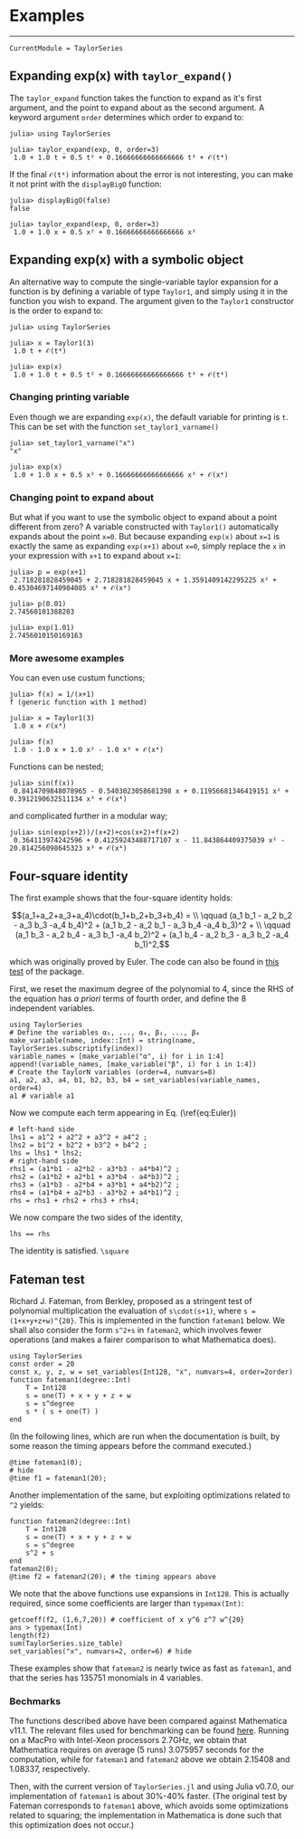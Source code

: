 # Examples

---

```@meta
CurrentModule = TaylorSeries
```
## Expanding exp(x) with `taylor_expand()`
The `taylor_expand` function takes the function to expand as it's first argument, and the point to expand about as the second argument.
A keyword argument `order` determines which order to expand to:
```@repl taylor_expand
julia> using TaylorSeries

julia> taylor_expand(exp, 0, order=3)
 1.0 + 1.0 t + 0.5 t² + 0.16666666666666666 t³ + 𝒪(t⁴)
```

If the final `𝒪(t⁴)` information about the error is not interesting, you can make it not print with the `displayBigO` function:
```
julia> displayBigO(false)
false

julia> taylor_expand(exp, 0, order=3)
 1.0 + 1.0 x + 0.5 x² + 0.16666666666666666 x³
```

## Expanding exp(x) with a symbolic object
An alternative way to compute the single-variable taylor expansion for a function is by defining a variable of type `Taylor1`,
and simply using it in the function you wish to expand. The argument given to the `Taylor1` constructor is the order
to expand to:

```@repl Taylor1_variable
julia> using TaylorSeries

julia> x = Taylor1(3)
 1.0 t + 𝒪(t⁴)

julia> exp(x)
 1.0 + 1.0 t + 0.5 t² + 0.16666666666666666 t³ + 𝒪(t⁴)
```

### Changing printing variable
Even though we are expanding `exp(x)`, the default variable for printing is `t`. This can be set with the function `set_taylor1_varname()`

```@repl Taylor1_variable
julia> set_taylor1_varname("x")
"x"

julia> exp(x)
 1.0 + 1.0 x + 0.5 x² + 0.16666666666666666 x³ + 𝒪(x⁴)
```

### Changing point to expand about
But what if you want to use the symbolic object to expand about a point different from zero?
A variable constructed with `Taylor1()` automatically expands about the point `x=0`. But because expanding 
`exp(x)` about `x=1` is exactly the same as expanding `exp(x+1)` about `x=0`, simply replace the `x` in your expression with `x+1` to expand about `x=1`:
```@repl Taylor1_variable
julia> p = exp(x+1)
 2.718281828459045 + 2.718281828459045 x + 1.3591409142295225 x² + 0.45304697140984085 x³ + 𝒪(x⁴)

julia> p(0.01)
2.74560101388203

julia> exp(1.01)
2.7456010150169163
```

### More awesome examples
You can even use custum functions;
```@repl Taylor1_variable
julia> f(x) = 1/(x+1)
f (generic function with 1 method)

julia> x = Taylor1(3)
 1.0 x + 𝒪(x⁴)

julia> f(x)
 1.0 - 1.0 x + 1.0 x² - 1.0 x³ + 𝒪(x⁴)
```

Functions can be nested;
```@repl Taylor1_variable
julia> sin(f(x))
 0.8414709848078965 - 0.5403023058681398 x + 0.11956681346419151 x² + 0.3912190632511134 x³ + 𝒪(x⁴)
```

and complicated further in a modular way;
```@repl Taylor1_variable
julia> sin(exp(x+2))/(x+2)+cos(x+2)+f(x+2)
 0.364113974242596 + 0.41259243488717107 x - 11.843864409375039 x² - 20.814256098645323 x³ + 𝒪(x⁴)
```



## Four-square identity

The first example shows that the four-square identity holds:
```math
(a_1+a_2+a_3+a_4)\cdot(b_1+b_2+b_3+b_4) = \\
  \qquad (a_1 b_1 - a_2 b_2 - a_3 b_3 -a_4 b_4)^2 +
  (a_1 b_2 - a_2 b_1 - a_3 b_4 -a_4 b_3)^2 + \\
  \qquad (a_1 b_3 - a_2 b_4 - a_3 b_1 -a_4 b_2)^2 +
  (a_1 b_4 - a_2 b_3 - a_3 b_2 -a_4 b_1)^2,
```
which was originally proved by Euler. The code can also be found in
[this test](https://github.com/JuliaDiff/TaylorSeries.jl/blob/master/test/identities_Euler.jl) of the package.

First, we reset the maximum degree of the polynomial to 4, since the RHS
of the equation has *a priori* terms of fourth order, and define the 8
independent variables.

```@repl euler
using TaylorSeries
# Define the variables α₁, ..., α₄, β₁, ..., β₄
make_variable(name, index::Int) = string(name, TaylorSeries.subscriptify(index))
variable_names = [make_variable("α", i) for i in 1:4]
append!(variable_names, [make_variable("β", i) for i in 1:4])
# Create the TaylorN variables (order=4, numvars=8)
a1, a2, a3, a4, b1, b2, b3, b4 = set_variables(variable_names, order=4)
a1 # variable a1
```

Now we compute each term appearing in Eq. (\ref{eq:Euler})

```@repl euler
# left-hand side
lhs1 = a1^2 + a2^2 + a3^2 + a4^2 ;
lhs2 = b1^2 + b2^2 + b3^2 + b4^2 ;
lhs = lhs1 * lhs2;
# right-hand side
rhs1 = (a1*b1 - a2*b2 - a3*b3 - a4*b4)^2 ;
rhs2 = (a1*b2 + a2*b1 + a3*b4 - a4*b3)^2 ;
rhs3 = (a1*b3 - a2*b4 + a3*b1 + a4*b2)^2 ;
rhs4 = (a1*b4 + a2*b3 - a3*b2 + a4*b1)^2 ;
rhs = rhs1 + rhs2 + rhs3 + rhs4;
```

We now compare the two sides of the identity,

```@repl euler
lhs == rhs
```

The identity is satisfied. ``\square``



## Fateman test

Richard J. Fateman, from Berkley, proposed as a stringent test
of polynomial multiplication
the evaluation of ``s\cdot(s+1)``, where ``s = (1+x+y+z+w)^{20}``. This is
implemented in
the function `fateman1` below. We shall also consider the form
``s^2+s`` in `fateman2`,
which involves fewer operations (and makes a fairer comparison to what
Mathematica does).

```@repl fateman
using TaylorSeries
const order = 20
const x, y, z, w = set_variables(Int128, "x", numvars=4, order=2order)
function fateman1(degree::Int)
    T = Int128
    s = one(T) + x + y + z + w
    s = s^degree
    s * ( s + one(T) )
end
```

(In the following lines, which are run when the documentation is built,
by some reason the timing appears before the command executed.)

```@repl fateman
@time fateman1(0);
# hide
@time f1 = fateman1(20);
```

Another implementation of the same, but exploiting optimizations
related to `^2` yields:

```@repl fateman
function fateman2(degree::Int)
    T = Int128
    s = one(T) + x + y + z + w
    s = s^degree
    s^2 + s
end
fateman2(0);
@time f2 = fateman2(20); # the timing appears above
```

We note that the above functions use expansions in `Int128`. This is actually
required, since some coefficients are larger than `typemax(Int)`:

```@repl fateman
getcoeff(f2, (1,6,7,20)) # coefficient of x y^6 z^7 w^{20}
ans > typemax(Int)
length(f2)
sum(TaylorSeries.size_table)
set_variables("x", numvars=2, order=6) # hide
```

These examples show that
`fateman2` is nearly twice as fast as `fateman1`, and that the series has 135751
monomials in 4 variables.


### Bechmarks

The functions described above have been compared against Mathematica v11.1.
The relevant files used for benchmarking can be found
[here](https://github.com/JuliaDiff/TaylorSeries.jl/tree/master/perf).
Running on a MacPro with Intel-Xeon processors 2.7GHz, we obtain that
Mathematica requires on average (5 runs) 3.075957 seconds for the computation,
while for `fateman1` and `fateman2` above we obtain 2.15408 and 1.08337,
respectively.

Then, with the current version of `TaylorSeries.jl` and using Julia v0.7.0,
our implementation of `fateman1` is about 30%-40% faster.
(The original test by Fateman corresponds to `fateman1` above, which
avoids some optimizations related to squaring; the implementation in Mathematica
is done such that this optimization does not occur.)
